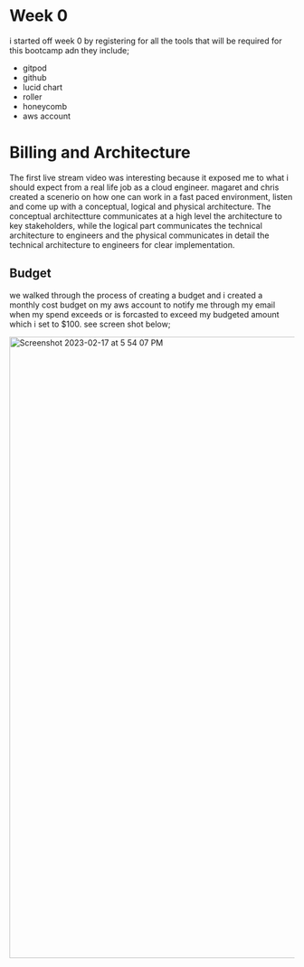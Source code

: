 # Week 0 

i started off week 0 by registering for all the tools that will be required for this bootcamp adn they include;
- gitpod
- github
- lucid chart
- roller
- honeycomb
- aws account

# Billing and Architecture

The first live stream video was interesting because it exposed me to what i should expect from a real life job as a cloud engineer. magaret and chris created a scenerio on how one can work in a fast paced environment, listen and come up with a conceptual, logical and physical architecture. The conceptual architectture communicates at a high level the architecture to key stakeholders, while the logical part communicates the technical architecture to engineers and the physical communicates in detail the technical architecture to engineers for clear implementation.


## Budget

we walked through the process of creating a budget and i created a monthly cost budget on my aws account to notify me through my email when my spend exceeds or is forcasted to exceed my budgeted amount which i set to $100. see screen shot below;

<img width="1099" alt="Screenshot 2023-02-17 at 5 54 07 PM" src="https://user-images.githubusercontent.com/88699664/219715438-470e72ef-f1f4-4667-a2cc-aa83044ebacc.png">
